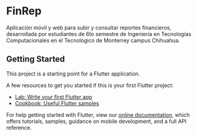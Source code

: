 # FinRep

Aplicación móvil y web para subir y consultar reportes financieros, desarrollada por estudiantes de 6to semestre de Ingeniería en Tecnologías Computacionales en el Tecnológico de Monterrey campus Chihuahua.

## Getting Started

This project is a starting point for a Flutter application.

A few resources to get you started if this is your first Flutter project:

- [Lab: Write your first Flutter app](https://flutter.dev/docs/get-started/codelab)
- [Cookbook: Useful Flutter samples](https://flutter.dev/docs/cookbook)

For help getting started with Flutter, view our
[online documentation](https://flutter.dev/docs), which offers tutorials,
samples, guidance on mobile development, and a full API reference.
